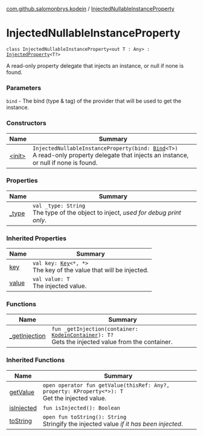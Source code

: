 [com.github.salomonbrys.kodein](../index.md) / [InjectedNullableInstanceProperty](.)

# InjectedNullableInstanceProperty

`class InjectedNullableInstanceProperty<out T : Any> : `[`InjectedProperty`](../-injected-property/index.md)`<T?>`

A read-only property delegate that injects an instance, or null if none is found.

### Parameters

`bind` - The bind (type &amp; tag) of the provider that will be used to get the instance.

### Constructors

| Name | Summary |
|---|---|
| [&lt;init&gt;](-init-.md) | `InjectedNullableInstanceProperty(bind: `[`Bind`](../-kodein/-bind/index.md)`<T>)`<br>A read-only property delegate that injects an instance, or null if none is found. |

### Properties

| Name | Summary |
|---|---|
| [_type](_type.md) | `val _type: String`<br>The type of the object to inject, *used for debug print only*. |

### Inherited Properties

| Name | Summary |
|---|---|
| [key](../-injected-property/key.md) | `val key: `[`Key`](../-kodein/-key/index.md)`<*, *>`<br>The key of the value that will be injected. |
| [value](../-injected-property/value.md) | `val value: T`<br>The injected value. |

### Functions

| Name | Summary |
|---|---|
| [_getInjection](_get-injection.md) | `fun _getInjection(container: `[`KodeinContainer`](../-kodein-container/index.md)`): T?`<br>Gets the injected value from the container. |

### Inherited Functions

| Name | Summary |
|---|---|
| [getValue](../-injected-property/get-value.md) | `open operator fun getValue(thisRef: Any?, property: KProperty<*>): T`<br>Get the injected value. |
| [isInjected](../-injected-property/is-injected.md) | `fun isInjected(): Boolean` |
| [toString](../-injected-property/to-string.md) | `open fun toString(): String`<br>Stringify the injected value *if it has been injected*. |
